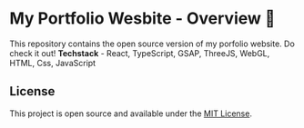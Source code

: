 # My Portfolio Wesbite - Overview 🚀

This repository contains the open source version of my porfolio website.
Do check it out!
**Techstack** - React, TypeScript, GSAP, ThreeJS, WebGL, HTML, Css, JavaScript

## License

This project is open source and available under the [MIT License](LICENSE).
